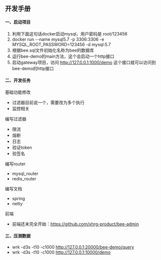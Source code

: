 ## 开发手册

#### 一、启动项目
1. 利用下面这句话docker启动mysql，用户密码是 root/123456
2. docker run --name mysql5.7 -p 3306:3306 -e MYSQL_ROOT_PASSWORD=123456 -d mysql:5.7
3. 根据bee.sql文件初始化名称为bee的数据库
4. 运行bee-demo的main方法，这个会启动一个http接口
5. 启动gateway项目，访问 http://127.0.0.1:1000/demo 这个接口就可以访问到bee-demo的http接口

#### 二、开发任务

基础功能修改
* 过滤器目前说一个，需要改为多个执行
* 监控相关

编写过滤器
* 限流
* 熔断
* 日志
* 验证token
* 验签名

编写router
* mysql_router
* redis_router

编写文档
* spring
* netty

前端
* 前端还未完全开始：https://github.com/xhrg-product/bee-admin

#### 三、压测数据
* wrk -d3s -t10 -c1000 http://127.0.0.1:20000/bee-demo/query
* wrk -d3s -t10 -c1000 http://127.0.0.1:10000/demo

